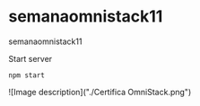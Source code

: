 # semanaomnistack11
semanaomnistack11

Start server
```
npm start
```


![Image description]("./Certifica OmniStack.png")

